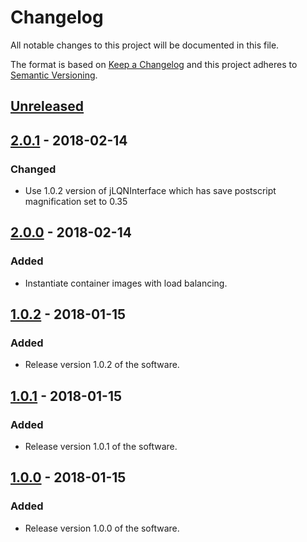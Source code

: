 # Changelog
All notable changes to this project will be documented in this file.

The format is based on [Keep a Changelog](http://keepachangelog.com/en/1.0.0/)
and this project adheres to [Semantic Versioning](http://semver.org/spec/v2.0.0.html).

## [Unreleased]

## [2.0.1] - 2018-02-14
### Changed
- Use 1.0.2 version of jLQNInterface which has save postscript magnification set to 0.35 

## [2.0.0] - 2018-02-14
### Added
- Instantiate container images with load balancing. 

## [1.0.2] - 2018-01-15
### Added
- Release version 1.0.2 of the software. 

## [1.0.1] - 2018-01-15
### Added
- Release version 1.0.1 of the software. 

## [1.0.0] - 2018-01-15
### Added
- Release version 1.0.0 of the software. 


[Unreleased]: https://github.com/yshoaib/application-cloud-model/compare/v2.0.1...HEAD
[2.0.1]: https://github.com/yshoaib/application-cloud-model/compare/v2.0.0...v2.0.1
[2.0.0]: https://github.com/yshoaib/application-cloud-model/compare/v1.0.2...v2.0.0
[1.0.2]: https://github.com/yshoaib/application-cloud-model/compare/v1.0.1...v1.0.2
[1.0.1]: https://github.com/yshoaib/application-cloud-model/compare/v1.0.0...v1.0.1
[1.0.0]: https://github.com/yshoaib/application-cloud-model/compare/5a2c3d46658ed0b89e60a8c64e79b4823faa1f84...v1.0.0